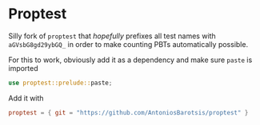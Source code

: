 # Proptest

Silly fork of `proptest` that _hopefully_ prefixes all test names with `aGVsbG8gd29ybGQ_` in
order to make counting PBTs automatically possible.

For this to work, obviously add it as a dependency and make sure `paste` is imported

```rs
use proptest::prelude::paste;
```
Add it with

```toml
proptest = { git = "https://github.com/AntoniosBarotsis/proptest" }
```

